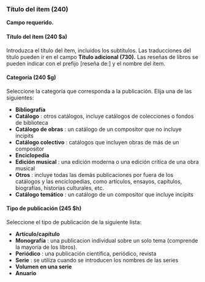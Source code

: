 ### Título del ítem (240)

**Campo requerido.**

#### Título del ítem (240 $a)  

Introduzca el título del ítem, incluidos los subtítulos. Las traducciones del título pueden ir en el campo **Título adicional (730).** Las reseñas de libros se pueden indicar con el prefijo [reseña de:] y el nombre del ítem.

  

#### Categoría (240 $g)

Seleccione la categoría que corresponda a la publicación. Elija una de las siguientes:

- **Bibliografía**
- **Catálogo** : otros catálogos, incluye catálogos de colecciones o fondos de biblioteca
- **Catálogo de obras** : un catálogo de un compositor que no incluye incipits
- **Catálogo colectivo** : catálogos que incluyen obras de más de un compositor
- **Enciclopedia**
- **Edición musical** : una edición moderna o una edición crítica de una obra musical
- **Otros** : incluye todas las demás publicaciones por fuera de los catálogos y las enciclopedias, como artículos, ensayos, capítulos, biografías, historias culturales, etc.
- **Catálogo temático** : un catálogo de un compositor que incluye incipits

#### Tipo de publicación (245 $h)

Seleccione el tipo de publicación de la siguiente lista:

- **Artículo/capítulo**
- **Monografía** : una publicacion individual sobre un solo tema (comprende la mayoría de los libros).
- **Periódico** : una publicación científica, periódico, revista
- **Serie** : se utiliza cuando se introducen los nombres de las series
- **Volumen en una serie**
- **Anuario**